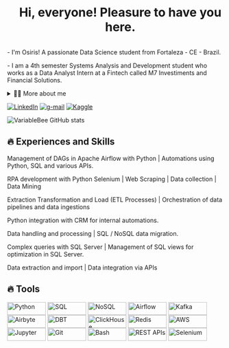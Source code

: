 <!--título-->
<div id="user-content-toc">
  <ul align="center">
    <summary><h1 style="display: inline-block">Hi, everyone! Pleasure to have you here.</h1></summary>
</div>

<!-- Presentation -->
<p>
  - I'm Osiris! A passionate Data Science student from Fortaleza - CE - Brazil.
</p>
</p>
  - I am a 4th semester Systems Analysis and Development student who works as a Data Analyst Intern at a Fintech called M7 Investiments and Financial Solutions.
  </p>


<!-- Dropdown -->
<details>
  <summary>👨‍💻 More about me</summary>
</p>
  I studied Engineering at the Federal University of Ceará, and in the end of the second year of the course I embarked on an exchange experience in Canada :canada: for a few months to improve my English skills, and when I returned 
  I realized that my place was in technology, so I interrupted my degree, which was in progress, to follow this great desire to build impactful solutions through technology  </p>

 I aim to deepen my knowledge to boost my performance in the corporate context which I work, as well as to further qualify myself in the data field, especially in Data Science with Machine Learning and Data Engineering with Big Data, which are areas I dedicate my time and commitment in.
</details>

<!-- Links -->
[![LinkedIn](https://img.shields.io/badge/LinkedIn-0077B5?style=for-the-badge&logo=linkedin&logoColor=white)](https://www.linkedin.com/in/osiriscastro/)
[![g-mail](https://img.shields.io/badge/Gmail-D14836?style=for-the-badge&logo=gmail&logoColor=white)](mailto:osirisdatantech@gmail.com)
[![Kaggle](https://img.shields.io/badge/Kaggle-20BEFF?style=for-the-badge&logo=Kaggle&logoColor=white)](https://www.kaggle.com/osirisdatascience)



<!-- GithubStats -->
![VariableBee GitHub stats](https://github-readme-stats.vercel.app/api?username=osirisdatascience&show_icons=true&theme=gotham)



## 🔥 Experiences and Skills
<!-- Sklls: Programming Languages -->
  <div style="flex-basis: 48%;">
    <p>Management of DAGs in Apache Airflow with Python | Automations using Python, SQL and various APIs.</p>
    <p>RPA development with Python Selenium | Web Scraping | Data collection | Data Mining</p>
    <p>Extraction Transformation and Load (ETL Processes) | Orchestration of data pipelines and data ingestions</p>
    <p>Python integration with CRM for internal automations.</p>
    <p>Data handling and processing | SQL / NoSQL data migration.</p>
    <p>Complex queries with SQL Server | Management of SQL views for optimization in SQL Server.</p>
    <p>Data extraction and import | Data integration via APIs</p>
  </div>
  
## 🔥 Tools 
  <!-- Skills: Tools & Frameworks -->
  <div style="flex-basis: 48%;">
      <img align="center" alt="Python" height="30" width="90" src="https://img.shields.io/badge/Python-14354C?style=for-the-badge&logo=python&logoColor=white">
      <img align="center" alt="SQL" height="30" width="90" src="https://img.shields.io/badge/SQL-003B57?style=for-the-badge&logo=postgresql&logoColor=white">
      <img align="center" alt="NoSQL" height="30" width="90" src="https://img.shields.io/badge/NoSQL-4A4A55?style=for-the-badge&logo=mongodb&logoColor=white">
      <img align="center" alt="Airflow" height="30" width="90" src="https://img.shields.io/badge/Airflow-017CEE?style=for-the-badge&logo=Apache%20Airflow&logoColor=white">
      <img align="center" alt="Kafka" height="30" width="90" src="https://img.shields.io/badge/Apache%20Kafka-231F20?style=for-the-badge&logo=apache-kafka&logoColor=white">
      <img align="center" alt="Airbyte" height="30" width="90" src="https://img.shields.io/badge/Airbyte-008CE3?style=for-the-badge&logo=airbyte&logoColor=white">
      <img align="center" alt="DBT" height="30" width="90" src="https://img.shields.io/badge/DBT-FF694B?style=for-the-badge&logo=dbt&logoColor=white">
      <img align="center" alt="ClickHouse" height="30" width="90" src="https://img.shields.io/badge/ClickHouse-FFCC01?style=for-the-badge&logo=clickhouse&logoColor=black">
      <img align="center" alt="Redis" height="30" width="90" src="https://img.shields.io/badge/Redis-DC382D?style=for-the-badge&logo=redis&logoColor=white">
      <img align="center" alt="AWS" height="30" width="90" src="https://img.shields.io/badge/AWS-232F3E?style=for-the-badge&logo=amazon-aws&logoColor=white">
      <img align="center" alt="Jupyter" height="30" width="90" src="https://img.shields.io/badge/Jupyter-F37626?style=for-the-badge&logo=Jupyter&logoColor=white">
      <img align="center" alt="Git" height="30" width="90" src="https://img.shields.io/badge/Git-F05032?style=for-the-badge&logo=git&logoColor=white">
      <img align="center" alt="Bash" height="30" width="90" src="https://img.shields.io/badge/Bash-4EAA25?style=for-the-badge&logo=gnu-bash&logoColor=white">
      <img align="center" alt="REST APIs" height="30" width="90" src="https://img.shields.io/badge/REST%20APIs-008FC7?style=for-the-badge&logo=api&logoColor=white">
      <img align="center" alt="Selenium" height="30" width="90" src="https://img.shields.io/badge/Selenium-43B02A?style=for-the-badge&logo=selenium&logoColor=white">
  </div>

  
